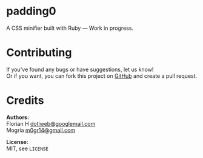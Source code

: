 padding0
========

A CSS minifier built with Ruby — Work in progress.

# Contributing
If you've found any bugs or have suggestions, let us know!<br />
Or if you want, you can fork this project on [GitHub](https://github.com/js-coder/padding0) and create a pull request.

# Credits

**Authors:** <br />
Florian H <dotiweb@googlemail.com> <br />
Mogria <m0gr14@gmail.com>

**License:** <br />
MIT, see `LICENSE`

